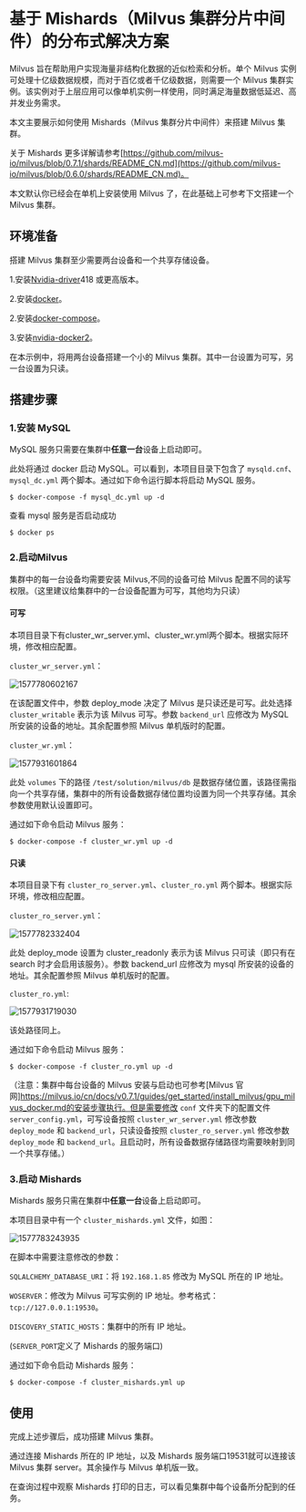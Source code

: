 # 基于 Mishards（Milvus 集群分片中间件）的分布式解决方案

Milvus 旨在帮助用户实现海量非结构化数据的近似检索和分析。单个 Milvus 实例可处理十亿级数据规模，而对于百亿或者千亿级数据，则需要一个 Milvus 集群实例。该实例对于上层应用可以像单机实例一样使用，同时满足海量数据低延迟、高并发业务需求。

本文主要展示如何使用 Mishards（Milvus 集群分片中间件）来搭建 Milvus 集群。

关于 Mishards 更多详解请参考[https://github.com/milvus-io/milvus/blob/0.7.1/shards/README_CN.md](https://github.com/milvus-io/milvus/blob/0.6.0/shards/README_CN.md)。

本文默认你已经会在单机上安装使用 Milvus 了，在此基础上可参考下文搭建一个 Milvus 集群。

## 环境准备

搭建 Milvus 集群至少需要两台设备和一个共享存储设备。

1.安装[Nvidia-driver](https://www.nvidia.com/Download/index.aspx)418 或更高版本。

2.安装[docker](https://docs.docker.com/install/linux/docker-ce/ubuntu/)。

2.安装[docker-compose](https://docs.docker.com/compose/install/)。

3.安装[nvidia-docker2](https://github.com/nvidia/nvidia-docker/wiki/Installation-(version-2.0))。

在本示例中，将用两台设备搭建一个小的 Milvus 集群。其中一台设置为可写，另一台设置为只读。

## 搭建步骤

### 1.安装 MySQL

MySQL 服务只需要在集群中**任意一台**设备上启动即可。

此处将通过 docker 启动 MySQL。可以看到，本项目目录下包含了 `mysqld.cnf`、`mysql_dc.yml` 两个脚本。通过如下命令运行脚本将启动 MySQL 服务。

```shell
$ docker-compose -f mysql_dc.yml up -d
```

查看 mysql 服务是否启动成功

```shell
$ docker ps
```

### 2.启动Milvus

集群中的每一台设备均需要安装 Milvus,不同的设备可给 Milvus 配置不同的读写权限。（这里建议给集群中的一台设备配置为可写，其他均为只读）

#### 可写

本项目目录下有cluster_wr_server.yml、cluster_wr.yml两个脚本。根据实际环境，修改相应配置。

`cluster_wr_server.yml`：

![1577780602167](pic/1577780602167.png)

在该配置文件中，参数 deploy_mode 决定了 Milvus 是只读还是可写。此处选择 `cluster_writable` 表示为该 Milvus 可写。参数 `backend_url` 应修改为 MySQL 所安装的设备的地址。其余配置参照 Milvus 单机版时的配置。

`cluster_wr.yml`：

![1577931601864](pic/1577931601864.png)

此处 `volumes` 下的路径 `/test/solution/milvus/db` 是数据存储位置，该路径需指向一个共享存储，集群中的所有设备数据存储位置均设置为同一个共享存储。其余参数使用默认设置即可。

通过如下命令启动 Milvus 服务：

```shell
$ docker-compose -f cluster_wr.yml up -d
```

#### 只读

本项目目录下有 `cluster_ro_server.yml`、`cluster_ro.yml` 两个脚本。根据实际环境，修改相应配置。

`cluster_ro_server.yml`：

![1577782332404](pic/1577782332404.png)

此处 deploy_mode 设置为 cluster_readonly 表示为该 Milvus 只可读（即只有在 search 时才会启用该服务）。参数 backend_url 应修改为 mysql 所安装的设备的地址。其余配置参照 Milvus 单机版时的配置。

`cluster_ro.yml`:

![1577931719030](pic/1577931719030.png)

该处路径同上。

通过如下命令启动 Milvus 服务：

```shell
$ docker-compose -f cluster_ro.yml up -d
```

（注意：集群中每台设备的 Milvus 安装与启动也可参考[Milvus 官网]https://milvus.io/cn/docs/v0.7.1/guides/get_started/install_milvus/gpu_milvus_docker.md的安装步骤执行。但是需要修改 `conf` 文件夹下的配置文件 `server_config.yml`，可写设备按照 `cluster_wr_server.yml` 修改参数 `deploy_mode` 和 `backend_url`，只读设备按照 `cluster_ro_server.yml` 修改参数 `deploy_mode` 和 `backend_url`。且启动时，所有设备数据存储路径均需要映射到同一个共享存储。）

### 3.启动 Mishards

Mishards 服务只需在集群中**任意一台**设备上启动即可。

本项目目录中有一个 `cluster_mishards.yml` 文件，如图：

![1577783243935](pic/1577783243935.png)

在脚本中需要注意修改的参数：

`SQLALCHEMY_DATABASE_URI`：将 `192.168.1.85` 修改为 MySQL 所在的 IP 地址。

`WOSERVER`：修改为 Milvus 可写实例的 IP 地址。参考格式： `tcp://127.0.0.1:19530`。

`DISCOVERY_STATIC_HOSTS`：集群中的所有 IP 地址。

(`SERVER_PORT`定义了 Mishards 的服务端口)

通过如下命令启动 Mishards 服务：

```shell
$ docker-compose -f cluster_mishards.yml up
```



## 使用

完成上述步骤后，成功搭建 Milvus 集群。

通过连接 Mishards 所在的 IP 地址，以及 Mishards 服务端口19531就可以连接该 Milvus 集群 server。其余操作与 Milvus 单机版一致。

在查询过程中观察 Mishards 打印的日志，可以看见集群中每个设备所分配到的任务。
